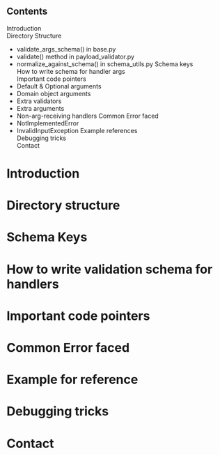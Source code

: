 ## Contents
Introduction  
Directory Structure
* validate_args_schema() in base.py
* validate() method in payload_validator.py
* normalize_against_schema() in schema_utils.py
Schema keys  
How to write schema for handler args  
Important code pointers
* Default & Optional arguments
* Domain object arguments
* Extra validators
* Extra arguments
* Non-arg-receiving handlers
Common Error faced  
* NotImplementedError
* InvalidInputException
Example references  
Debugging tricks  
Contact  

# Introduction
# Directory structure
# Schema Keys
# How to write validation schema for handlers
# Important code pointers
# Common Error faced
# Example for reference
# Debugging tricks
# Contact
